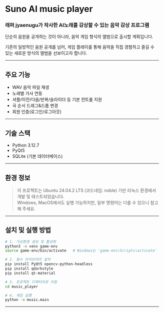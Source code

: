 # Suno AI music player

### 래퍼 jyaenugu가 작사한 AI노래를 감상할 수 있는 음악 감상 프로그램

단순히 음원을 공개하는 것이 아니라, 음악 게임 형식의 앨범으로 출시할 계획입니다. 

기존의 일방적인 음원 공개를 넘어, 게임 플레이를 통해 음악을 직접 경험하고 즐길 수 있는 새로운 방식의 앨범을 선보이고자 합니다.

---
## 주요 기능

- WAV 음악 파일 재생
- 노래별 가사 연동 
- 셔플/이전/다음/반복/슬라이더 등 기본 컨트롤 지원
- 곡 순서 드래그&드롭 변경
- 회원 인증(로그인/로그아웃)

---


## 기술 스택
- Python 3.12.7
- PyQt5
- SQLite (기본 데이터베이스)

---



## 환경 정보

> 이 프로젝트는 Ubuntu 24.04.2 LTS (코드네임: noble) 기반 리눅스 환경에서 개발 및 테스트되었습니다.  
> Windows, MacOS에서도 실행 가능하지만, 일부 명령어는 다를 수 있으니 참고해 주세요.

---

## 설치 및 실행 방법

```bash
# 1. 가상환경 생성 및 활성화
python3 -m venv game-env
source game-env/bin/activate   # Windows는 'game-env\Scripts\activate'

# 2. 필수 라이브러리 설치
pip install PyQt5 opencv-python-headless
pip install qdarkstyle
pip install qt-material

# 3. 프로젝트 디렉터리로 이동
cd music_player

# 4. 게임 실행
python -m music.main

````
---
